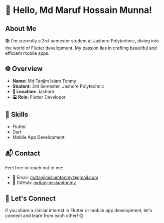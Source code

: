 # 👋 Hello,  Md Maruf Hossain Munna!

## About Me

📚 I'm currently a 3rd-semester student at Jashore Polytechnic, diving into the world of Flutter development. My passion lies in crafting beautiful and efficient mobile apps.

## 🌐 Overview

- **Name:** Md Tanjim Islam Tonmy
- **Student:** 3rd Semester, Jashore Polytechnic
- **📍 Location:** Jashore
- **💻 Role:** Flutter Developer

## 🚀 Skills

- Flutter
- Dart
- Mobile App Development

## 📬 Contact

Feel free to reach out to me:

- 📧 Email: mdtanjimislamtonmy@gmail.com
- 🐙 GitHub: [mdtanjimislamtonmy](https://github.com/mdtanjimislamtonmy)

## 🔗 Let's Connect

If you share a similar interest in Flutter or mobile app development, let's connect and learn from each other! 😊
